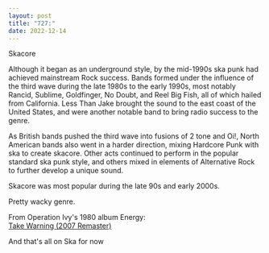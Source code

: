 ```yaml
---
layout: post
title: "727:"
date: 2022-12-14
---
```


Skacore

Although it began as an underground style, by the mid-1990s ska punk had achieved mainstream Rock success. Bands formed under the influence of the third wave during the late 1980s to the early 1990s, most notably Rancid, Sublime, Goldfinger, No Doubt, and Reel Big Fish, all of which hailed from California. Less Than Jake brought the sound to the east coast of the United States, and were another notable band to bring radio success to the genre.

As British bands pushed the third wave into fusions of 2 tone and Oi\!, North American bands also went in a harder direction, mixing Hardcore Punk with ska to create skacore. Other acts continued to perform in the popular standard ska punk style, and others mixed in elements of Alternative Rock to further develop a unique sound.

Skacore was most popular during the late 90s and early 2000s.

Pretty wacky genre.

From Operation Ivy's 1980 album Energy:  
[Take Warning (2007 Remaster)](https://youtu.be/br1NFPhU28A?list=PLFJaNKbla2lmLFRJU6a_E-TaAgOPeUpRR)

And that's all on Ska for now
